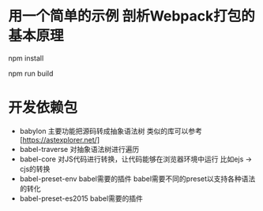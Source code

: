 # 用一个简单的示例 剖析Webpack打包的基本原理

npm install

npm run build


# 开发依赖包
- babylon 主要功能把源码转成抽象语法树 类似的库可以参考[https://astexplorer.net/]
- babel-traverse 对抽象语法树进行遍历
- babel-core 对JS代码进行转换，让代码能够在浏览器环境中运行 比如ejs -> cjs的转换
- babel-preset-env babel需要的插件 babel需要不同的preset以支持各种语法的转化
- babel-preset-es2015 babel需要的插件

